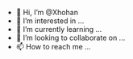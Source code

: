 - 👋 Hi, I’m @Xhohan
- 👀 I’m interested in ...
- 🌱 I’m currently learning ...
- 💞️ I’m looking to collaborate on ...
- 📫 How to reach me ...

<!---
Xhohan/Xhohan is a ✨ special ✨ repository because its `README.md` (this file) appears on your GitHub profile.
You can click the Preview link to take a look at your changes.
--->
